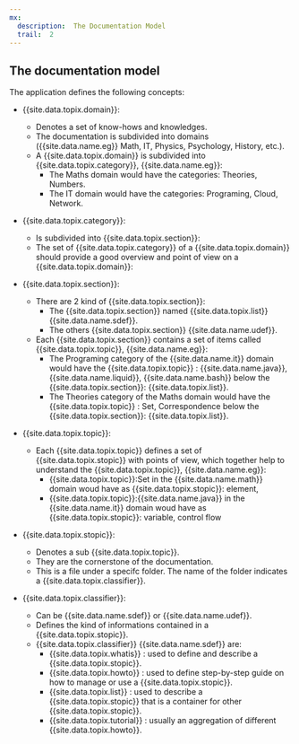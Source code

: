 ```yaml
---
mx:
  description:  The Documentation Model
  trail:  2
---
```



## The documentation model
The application defines the following concepts:

- {{site.data.topix.domain}}:   
    - Denotes a set of know-hows and knowledges.
    - The documentation is subdivided into domains ({{site.data.name.eg}} Math, IT, Physics, Psychology, History, etc.).
    - A {{site.data.topix.domain}} is subdivided into {{site.data.topix.category}}, {{site.data.name.eg}}:
      - The Maths domain would have the categories: Theories, Numbers.
      - The IT domain would have the categories: Programing, Cloud, Network.
- {{site.data.topix.category}}: 
    - Is subdivided into {{site.data.topix.section}}:
    - The set of {{site.data.topix.category}} of a {{site.data.topix.domain}} should provide a good overview and point of view on a {{site.data.topix.domain}}:
- {{site.data.topix.section}}: 
    - There are 2 kind of {{site.data.topix.section}}:
       - The {{site.data.topix.section}} named {{site.data.topix.list}} {{site.data.name.sdef}}.
       - The others {{site.data.topix.section}} {{site.data.name.udef}}.
    - Each {{site.data.topix.section}} contains a set of items called {{site.data.topix.topic}}, {{site.data.name.eg}}:
      - The Programing category of the {{site.data.name.it}} domain would have the {{site.data.topix.topic}} : {{site.data.name.java}}, {{site.data.name.liquid}}, {{site.data.name.bash}} below the {{site.data.topix.section}}: {{site.data.topix.list}}.
      - The Theories category of the Maths domain would have the {{site.data.topix.topic}} : Set, Correspondence below the {{site.data.topix.section}}: {{site.data.topix.list}}.
- {{site.data.topix.topic}}:  
    - Each {{site.data.topix.topic}} defines a set of {{site.data.topix.stopic}} with points of view, which together help to understand the {{site.data.topix.topic}}, {{site.data.name.eg}}:
      - {{site.data.topix.topic}}:Set in the {{site.data.name.math}} domain woud have as {{site.data.topix.stopic}}: element,  
      - {{site.data.topix.topic}}:{{site.data.name.java}} in the {{site.data.name.it}} domain woud have as {{site.data.topix.stopic}}: variable, control flow   
- {{site.data.topix.stopic}}:  
    - Denotes a sub {{site.data.topix.topic}}. 
    - They are the cornerstone of the documentation. 
    - This is a file under a specifc folder. The name of the folder indicates a {{site.data.topix.classifier}}.

- {{site.data.topix.classifier}}:  
    - Can be {{site.data.name.sdef}} or {{site.data.name.udef}}.
    - Defines the kind of informations contained in a {{site.data.topix.stopic}}.
    - {{site.data.topix.classifier}} {{site.data.name.sdef}}  are:
        - {{site.data.topix.whatis}} :   used to define and describe a {{site.data.topix.stopic}}.
        - {{site.data.topix.howto}} :    used to define step-by-step guide on how to manage or use a {{site.data.topix.stopic}}.
        - {{site.data.topix.list}} :     used to describe a {{site.data.topix.stopic}} that is a container for other {{site.data.topix.stopic}}.
        - {{site.data.topix.tutorial}} : usually an aggregation of different {{site.data.topix.howto}}.

